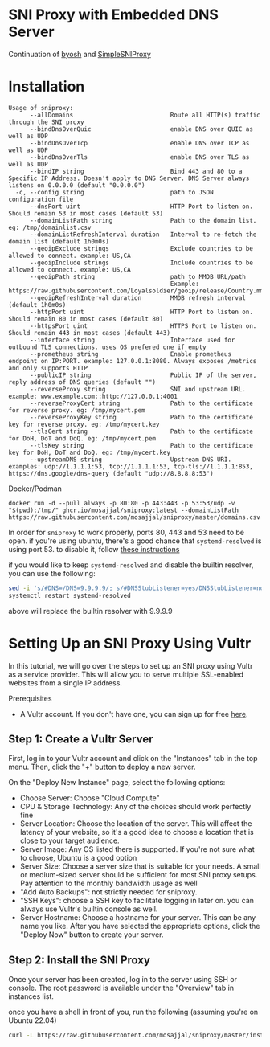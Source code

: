 SNI Proxy with Embedded DNS Server
==============

Continuation of [byosh](https://github.com/mosajjal/byosh) and [SimpleSNIProxy](https://github.com/ziozzang/SimpleSNIProxy)

Installation
============

```
Usage of sniproxy:
      --allDomains                           Route all HTTP(s) traffic through the SNI proxy
      --bindDnsOverQuic                      enable DNS over QUIC as well as UDP
      --bindDnsOverTcp                       enable DNS over TCP as well as UDP
      --bindDnsOverTls                       enable DNS over TLS as well as UDP
      --bindIP string                        Bind 443 and 80 to a Specific IP Address. Doesn't apply to DNS Server. DNS Server always listens on 0.0.0.0 (default "0.0.0.0")
  -c, --config string                        path to JSON configuration file
      --dnsPort uint                         HTTP Port to listen on. Should remain 53 in most cases (default 53)
      --domainListPath string                Path to the domain list. eg: /tmp/domainlist.csv
      --domainListRefreshInterval duration   Interval to re-fetch the domain list (default 1h0m0s)
      --geoipExclude strings                 Exclude countries to be allowed to connect. example: US,CA
      --geoipInclude strings                 Include countries to be allowed to connect. example: US,CA
      --geoipPath string                     path to MMDB URL/path
                                             Example: https://raw.githubusercontent.com/Loyalsoldier/geoip/release/Country.mmdb
      --geoipRefreshInterval duration        MMDB refresh interval (default 1h0m0s)
      --httpPort uint                        HTTP Port to listen on. Should remain 80 in most cases (default 80)
      --httpsPort uint                       HTTPS Port to listen on. Should remain 443 in most cases (default 443)
      --interface string                     Interface used for outbound TLS connections. uses OS prefered one if empty
      --prometheus string                    Enable prometheus endpoint on IP:PORT. example: 127.0.0.1:8080. Always exposes /metrics and only supports HTTP
      --publicIP string                      Public IP of the server, reply address of DNS queries (default "")
      --reverseProxy string                  SNI and upstream URL. example: www.example.com::http://127.0.0.1:4001
      --reverseProxyCert string              Path to the certificate for reverse proxy. eg: /tmp/mycert.pem
      --reverseProxyKey string               Path to the certificate key for reverse proxy. eg: /tmp/mycert.key
      --tlsCert string                       Path to the certificate for DoH, DoT and DoQ. eg: /tmp/mycert.pem
      --tlsKey string                        Path to the certificate key for DoH, DoT and DoQ. eg: /tmp/mycert.key
      --upstreamDNS string                   Upstream DNS URI. examples: udp://1.1.1.1:53, tcp://1.1.1.1:53, tcp-tls://1.1.1.1:853, https://dns.google/dns-query (default "udp://8.8.8.8:53")
```      

Docker/Podman

```
docker run -d --pull always -p 80:80 -p 443:443 -p 53:53/udp -v "$(pwd):/tmp/" ghcr.io/mosajjal/sniproxy:latest --domainListPath https://raw.githubusercontent.com/mosajjal/sniproxy/master/domains.csv 
```

In order for `sniproxy` to work properly, ports 80, 443 and 53 need to be open. if you're using ubuntu, there's a good chance that `systemd-resolved` is using port 53. to disable it, follow [these instructions](https://gist.github.com/zoilomora/f7d264cefbb589f3f1b1fc2cea2c844c)

if you would like to keep `systemd-resolved` and disable the builtin resolver, you can use the following:
```bash
sed -i 's/#DNS=/DNS=9.9.9.9/; s/#DNSStubListener=yes/DNSStubListener=no/' /etc/systemd/resolved.conf 
systemctl restart systemd-resolved
```
above will replace the builtin resolver with 9.9.9.9


Setting Up an SNI Proxy Using Vultr
============

In this tutorial, we will go over the steps to set up an SNI proxy using Vultr as a service provider. This will allow you to serve multiple SSL-enabled websites from a single IP address.

Prerequisites
- A Vultr account. If you don't have one, you can sign up for free [here](https://www.vultr.com/?ref=9292202).

## Step 1: Create a Vultr Server
First, log in to your Vultr account and click on the "Instances" tab in the top menu. Then, click the "+" button to deploy a new server.

On the "Deploy New Instance" page, select the following options:

- Choose Server: Choose "Cloud Compute" 
- CPU & Storage Technology: Any of the choices should work perfectly fine
- Server Location: Choose the location of the server. This will affect the latency of your website, so it's a good idea to choose a location that is close to your target audience.
- Server Image: Any OS listed there is supported. If you're not sure what to choose, Ubuntu is a good option
- Server Size: Choose a server size that is suitable for your needs. A small or medium-sized server should be sufficient for most SNI proxy setups. Pay attention to the monthly bandwidth usage as well
- "Add Auto Backups": not strictly needed for sniproxy. 
- "SSH Keys": choose a SSH key to facilitate logging in later on. you can always use Vultr's builtin console as well. 
- Server Hostname: Choose a hostname for your server. This can be any name you like.
After you have selected the appropriate options, click the "Deploy Now" button to create your server.

## Step 2: Install the SNI Proxy
Once your server has been created, log in to the server using SSH or console. The root password is available under the "Overview" tab in instances list.

once you have a shell in front of you, run the following (assuming you're on Ubuntu 22.04)
```bash
curl -L https://raw.githubusercontent.com/mosajjal/sniproxy/master/install.sh | bash -
```
